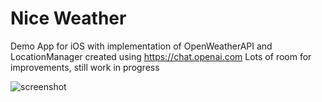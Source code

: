 # Nice Weather
Demo App for iOS with implementation of OpenWeatherAPI and LocationManager created using https://chat.openai.com
Lots of room for improvements, still work in progress

![screenshot](https://user-images.githubusercontent.com/908446/235304786-36d61056-5269-4a3c-90ea-f83e3c7e65b7.png)
